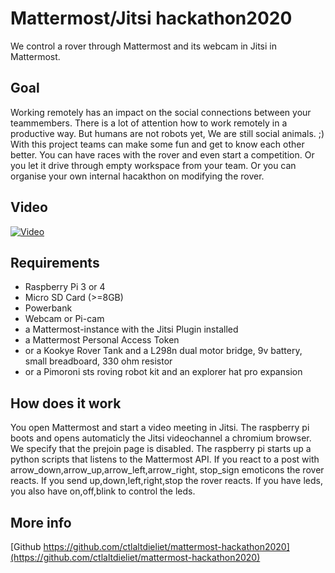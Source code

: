 # Mattermost/Jitsi hackathon2020
We control a rover through Mattermost and its webcam in Jitsi in Mattermost.

## Goal
Working remotely has an impact on the social connections between your teammembers.
There is a lot of attention how to work remotely in a productive way. 
But humans are not robots yet, We are still social animals. ;)
With this project teams can make some fun and get to know each other better.
You can have races with the rover and even start a competition.
Or you let it drive through empty workspace from your team.
Or you can organise your own internal hacakthon on modifying the rover.

## Video
[![Video](http://img.youtube.com/vi/1a9z1G-1u7s/1.jpg)](http://www.youtube.com/watch?v=1a9z1G-1u7s "Video")

## Requirements
-  Raspberry Pi 3 or 4
-  Micro SD Card (>=8GB)
-  Powerbank
-  Webcam or Pi-cam
-  a Mattermost-instance with the Jitsi Plugin installed
-  a Mattermost Personal Access Token 
-  or a Kookye Rover Tank and a L298n dual motor bridge, 9v battery, small breadboard, 330 ohm resistor
-  or a Pimoroni sts roving robot kit and an explorer hat pro expansion


## How does it work
You open Mattermost and start a video meeting in Jitsi. 
The raspberry pi boots and opens automaticly the Jitsi videochannel a chromium browser. We specify that the prejoin page is disabled.
The raspberry pi starts up a python scripts that listens to the Mattermost API.
If you react to a post with arrow_down,arrow_up,arrow_left,arrow_right, stop_sign emoticons the rover reacts.
If you send up,down,left,right,stop the rover reacts.
If you have leds, you also have on,off,blink to control the leds.

## More info
[Github https://github.com/ctlaltdieliet/mattermost-hackathon2020](https://github.com/ctlaltdieliet/mattermost-hackathon2020)
